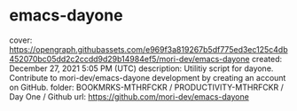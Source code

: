 # emacs-dayone

cover: https://opengraph.githubassets.com/e969f3a819267b5df775ed3ec125c4db452070bc05dd2c2ccdd9d29b14984ef5/mori-dev/emacs-dayone
created: December 27, 2021 5:05 PM (UTC)
description: Utilitiy script for dayone. Contribute to mori-dev/emacs-dayone development by creating an account on GitHub.
folder: BOOKMRKS-MTHRFCKR / PRODUCTIVITY-MTHRFCKR / Day One / Github
url: https://github.com/mori-dev/emacs-dayone